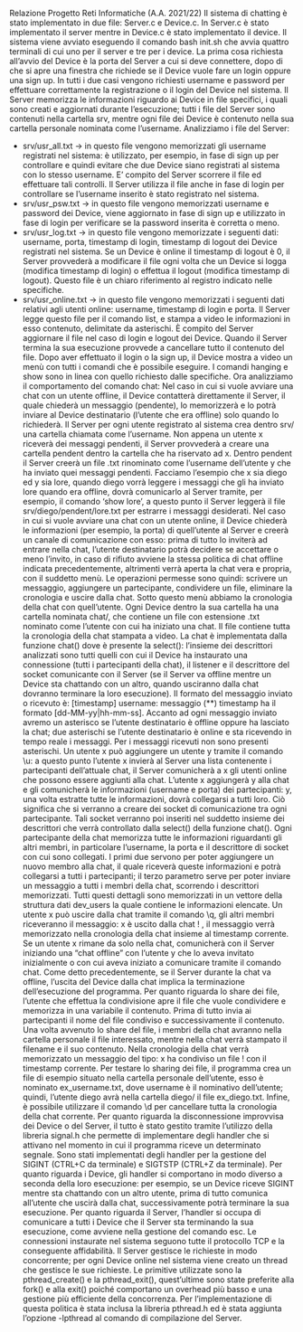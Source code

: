 Relazione Progetto Reti Informatiche (A.A. 2021/22)
Il sistema di chatting è stato implementato in due file: Server.c e Device.c. 
In Server.c è stato implementato il server mentre in Device.c è stato implementato il device.
Il sistema viene avviato eseguendo il comando bash init.sh che avvia quattro terminali di cui uno per il server e tre per i device.
La prima cosa richiesta all’avvio del Device è la porta del Server a cui si deve connettere, dopo di che si apre una finestra che richiede se il Device vuole fare un login oppure una sign up. 
In tutti i due casi vengono richiesti username e password per effettuare correttamente la registrazione o il login del Device nel sistema. 
Il Server memorizza le informazioni riguardo ai Device in file specifici, i quali sono creati e aggiornati durante l’esecuzione; tutti i file del Server sono contenuti nella cartella srv, mentre ogni file dei Device è contenuto nella sua cartella personale nominata come l’username. 
Analizziamo i file del Server:
- srv/usr_all.txt → in questo file vengono memorizzati gli username registrati nel sistema: è utilizzato, per esempio, in fase di sign up per controllare e quindi evitare che due Device siano registrati al sistema con lo stesso username. 
E’ compito del Server scorrere il file ed effettuare tali controlli. Il Server utilizza il file anche in fase di login per controllare se l’username inserito è stato registrato nel sistema.
- srv/usr_psw.txt → in questo file vengono memorizzati username e password dei Device, viene aggiornato in fase di sign up e utilizzato in fase di login per verificare se la password inserita è corretta o meno.
- srv/usr_log.txt → in questo file vengono memorizzate i seguenti dati: username, porta, timestamp di login, timestamp di logout dei Device registrati nel sistema. 
Se un Device è online il timestamp di logout è 0, il Server provvederà a modificare il file ogni volta che un Device si logga (modifica timestamp di login) o effettua il logout (modifica timestamp di logout). 
Questo file è un chiaro riferimento al registro indicato nelle specifiche.
- srv/usr_online.txt → in questo file vengono memorizzati i seguenti dati relativi agli utenti online: username, timestamp di login e porta. 
Il Server legge questo file per il comando list, e stampa a video le informazioni in esso contenuto, delimitate da asterischi. È compito del Server aggiornare il file nel caso di login e logout dei Device. 
Quando il Server termina la sua esecuzione provvede a cancellare tutto il contenuto del file.
Dopo aver effettuato il login o la sign up, il Device mostra a video un menù con tutti i comandi che è possibile eseguire.
I comandi hanging e show sono in linea con quello richiesto dalle specifiche.
Ora analizziamo il comportamento del comando chat: 
Nel caso in cui si vuole avviare una chat con un utente offline, il Device contatterà direttamente il Server, il quale chiederà un messaggio (pendente), lo memorizzerà e lo potrà inviare al Device destinatario (l’utente che era offline) solo quando lo richiederà. 
Il Server per ogni utente registrato al sistema crea dentro srv/ una cartella chiamata come l’username. Non appena un utente x riceverà dei messaggi pendenti, il Server provvederà a creare una cartella pendent dentro la cartella che ha riservato ad x. 
Dentro pendent il Server creerà un file .txt rinominato come l’username dell’utente y che ha inviato quei messaggi pendenti. 
Facciamo l’esempio che x sia diego ed y sia lore, quando diego vorrà leggere i messaggi che gli ha inviato lore quando era offline, dovrà comunicarlo al Server tramite, per esempio, il comando ‘show lore’, 
a questo punto il Server leggerà il file srv/diego/pendent/lore.txt per estrarre i messaggi desiderati.
Nel caso in cui si vuole avviare una chat con un utente online, il Device chiederà le informazioni (per esempio, la porta) di quell’utente al Server e creerà un canale di comunicazione con esso: prima di tutto lo inviterà ad entrare nella chat,
l’utente destinatario potrà decidere se accettare o meno l’invito, in caso di rifiuto avviene la stessa politica di chat offline indicata precedentemente, altrimenti verrà aperta la chat vera e propria, con il suddetto menù.
Le operazioni permesse sono quindi: scrivere un messaggio, aggiungere un partecipante, condividere un file, eliminare la cronologia e uscire dalla chat. 
Sotto questo menù abbiamo la cronologia della chat con quell’utente. Ogni Device dentro la sua cartella ha una cartella nominata chat/, che contiene un file con estensione .txt nominato come l’utente con cui ha iniziato una chat. 
Il file contiene tutta la cronologia della chat stampata a video. La chat è implementata dalla funzione chat() dove è presente la select(): 
l’insieme dei descrittori analizzati sono tutti quelli con cui il Device ha instaurato una connessione (tutti i partecipanti della chat), il listener e il descrittore del socket comunicante con il Server (se il Server va offline mentre un Device sta chattando con un altro, quando usciranno dalla chat dovranno terminare la loro esecuzione).
Il formato del messaggio inviato o ricevuto è: [timestamp] username: messaggio (**) 
timestamp ha il formato [dd-MM-yy|hh-mm-ss]. 
Accanto ad ogni messaggio inviato avremo un asterisco se l’utente destinatario è offline oppure ha lasciato la chat; due asterischi se l’utente destinatario è online e sta ricevendo in tempo reale i messaggi.
Per i messaggi ricevuti non sono presenti asterischi. Un utente x può aggiungere un utente y tramite il comando \u: a questo punto l’utente x invierà al Server una lista contenente i partecipanti dell’attuale chat, il Server comunicherà a x gli utenti online che possono essere aggiunti alla chat. 
L’utente x aggiungerà y alla chat e gli comunicherà le informazioni (username e porta) dei partecipanti: y, una volta estratte tutte le informazioni, dovrà collegarsi a tutti loro. Ciò significa che si verranno a creare dei socket di comunicazione tra ogni partecipante. 
Tali socket verranno poi inseriti nel suddetto insieme dei descrittori che verrà controllato dalla select() della funzione chat(). Ogni partecipante della chat memorizza tutte le informazioni riguardanti gli altri membri, in particolare l’username, la porta e il descrittore di socket con cui sono collegati.
I primi due servono per poter aggiungere un nuovo membro alla chat, il quale riceverà queste informazioni e potrà collegarsi a tutti i partecipanti; il terzo parametro serve per poter inviare un messaggio a tutti i membri della chat, scorrendo i descrittori memorizzati. 
Tutti questi dettagli sono memorizzati in un vettore della struttura dati dev_users la quale contiene le informazioni elencate.
Un utente x può uscire dalla chat tramite il comando \q, gli altri membri riceveranno il messaggio: x è uscito dalla chat ! , il messaggio verrà memorizzato nella cronologia della chat insieme al timestamp corrente. Se un utente x rimane da solo nella chat, comunicherà con il Server iniziando una “chat offline” con l’utente y che lo aveva invitato inizialmente
o con cui aveva iniziato a comunicare tramite il comando chat. Come detto precedentemente, se il Server durante la chat va offline, l’uscita del Device dalla chat implica la terminazione dell’esecuzione del programma.
Per quanto riguarda lo share dei file, l’utente che effettua la condivisione apre il file che vuole condividere e memorizza in una variabile il contenuto. Prima di tutto invia ai partecipanti il nome del file condiviso e successivamente il contenuto. 
Una volta avvenuto lo share del file, i membri della chat avranno nella cartella personale il file interessato, mentre nella chat verrà stampato il filename e il suo contenuto. Nella cronologia della chat verrà memorizzato un messaggio del tipo: x ha condiviso un file ! con il timestamp corrente.
Per testare lo sharing dei file, il programma crea un file di esempio situato nella cartella personale dell’utente, esso è nominato ex_username.txt, dove username è il nominativo dell’utente; quindi, l’utente diego avrà nella cartella diego/ il file ex_diego.txt. 
Infine, è possibile utilizzare il comando \d per cancellare tutta la cronologia della chat corrente.
Per quanto riguarda la disconnessione improvvisa dei Device o del Server, il tutto è stato gestito tramite l’utilizzo della libreria signal.h che permette di implementare degli handler che si attivano nel momento in cui il programma riceve un determinato segnale. Sono stati implementati degli handler per la gestione del SIGINT (CTRL+C da terminale) e SIGTSTP (CTRL+Z da terminale). 
Per quanto riguarda i Device, gli handler si comportano in modo diverso a seconda della loro esecuzione: per esempio, se un Device riceve SIGINT mentre sta chattando con un altro utente, prima di tutto comunica all’utente che uscirà dalla chat, successivamente potrà terminare la sua esecuzione. Per quanto riguarda il Server,
l’handler si occupa di comunicare a tutti i Device che il Server sta terminando la sua esecuzione, come avviene nella gestione del comando esc.
Le connessioni instaurate nel sistema seguono tutte il protocollo TCP e la conseguente affidabilità. Il Server gestisce le richieste in modo concorrente; per ogni Device online nel sistema viene creato un thread che gestisce le sue richieste. Le primitive utilizzate sono la pthread_create() e la pthread_exit(), quest’ultime sono state preferite alla fork() e alla exit() poiché comportano un overhead più basso e una gestione più efficiente della concorrenza. Per l’implementazione di questa politica è stata inclusa la libreria pthread.h ed è stata aggiunta l’opzione -lpthread al comando di compilazione del Server.
